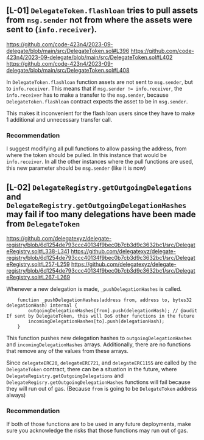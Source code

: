 ## [L-01] `DelegateToken.flashloan` tries to pull assets from `msg.sender` not from where the assets were sent to (`info.receiver`).

https://github.com/code-423n4/2023-09-delegate/blob/main/src/DelegateToken.sol#L396
https://github.com/code-423n4/2023-09-delegate/blob/main/src/DelegateToken.sol#L402
https://github.com/code-423n4/2023-09-delegate/blob/main/src/DelegateToken.sol#L408

In `DelegateToken.flashloan` function assets are not sent to `msg.sender`, but to `info.receiver`. This means that if `msg.sender != info.receiver`, the `info.receiver` has to make a transfer to the `msg.sender`, because `DelegateToken.flashloan` contract expects the asset to be in `msg.sender`.

This makes it inconvenient for the flash loan users since they have to make 1 additional and unnecessary transfer call.

### Recommendation
I suggest modifying all pull functions to allow passing the address, from where the token should be pulled. In this instance that would be `info.receiver`.
In all the other instances where the pull functions are used, this new parameter should be `msg.sender` (like it is now)

## [L-02] `DelegateRegistry.getOutgoingDelegations` and `DelegateRegistry.getOutgoingDelegationHashes` may fail if too many delegations have been made from `DelegateToken`

https://github.com/delegatexyz/delegate-registry/blob/6d1254de793ccc40134f9bec0b7cb3d9c3632bc1/src/DelegateRegistry.sol#L338-L341
https://github.com/delegatexyz/delegate-registry/blob/6d1254de793ccc40134f9bec0b7cb3d9c3632bc1/src/DelegateRegistry.sol#L257-L259
https://github.com/delegatexyz/delegate-registry/blob/6d1254de793ccc40134f9bec0b7cb3d9c3632bc1/src/DelegateRegistry.sol#L267-L269

Whenever a new delegation is made, `_pushDelegationHashes` is called.
```solidity
    function _pushDelegationHashes(address from, address to, bytes32 delegationHash) internal {
        outgoingDelegationHashes[from].push(delegationHash); // @audit If sent by DelegateToken, this will DoS other functions in the future
        incomingDelegationHashes[to].push(delegationHash);
    }
```

This function pushes new delegation hashes to `outgoingDelegationHashes` and `incomingDelegationHashes` arrays. Additionally, there are no functions that remove any of the values from these arrays.

Since `delegateERC20`, `delegateERC721`, and `delegateERC1155` are called by the `DelegateToken` contract, there can be a situation in the future, where `DelegateRegistry.getOutgoingDelegations` and `DelegateRegisry.getOutgoingDelegationHashes` functions will fail because they will run out of gas. (Because `from` is going to be `DelegateToken` address always)

### Recommendation
If both of those functions are to be used in any future deployments, make sure you acknowledge the risks that those functions may run out of gas.